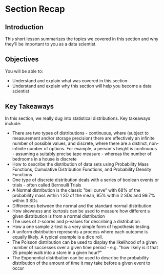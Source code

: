 
# Section Recap

## Introduction

This short lesson summarizes the topics we covered in this section and why they'll be important to you as a data scientist.

## Objectives
You will be able to:
* Understand and explain what was covered in this section
* Understand and explain why this section will help you become a data scientist

## Key Takeaways

In this section, we really dug into statistical distributions. Key takeaways include:
* There are two types of distributions - continuous, where (subject to measurement and/or storage precision) there are effectively an infinite number of possible values, and discrete, where there are a distinct, non-infinite number of options. For example, a person's height is continuous - assuming a suitably precise tape measure - whereas the number of bedrooms in a house is discrete
* How to describe the distribution of data sets using Probability Mass Functions, Cumulative Distribution Functions, and Probability Density Functions
* One type of discrete distribution deals with a series of boolean events or trials - often called Bernoulli Trials
* A Normal distribution is the classic "bell curve" with 68% of the probability mass within 1 SD of the mean, 95% within 2 SDs and 99.7% within 3 SDs
* Differences between the normal and the standard normal distribution
* How skewness and kurtosis can be used to measure how different a given distribution is from a normal distribution
* The uses of $z$-scores and p-values for describing a distribution
* How a one sample $z$-test is a very simple form of hypothesis testing.
* A uniform distribution represents a process where each outcome is equally likely. A typical example is a dice roll.
* The Poisson distribution can be used to display the likelihood of a given number of successes over a given time period - e.g. "how likely is it that 25 people walk into a store in a given hour?"
* The Exponential distribution can be used to describe the probability distribution of the amount of time it may take before a given event to occur
